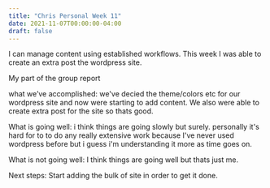 ```yaml
---
title: "Chris Personal Week 11"
date: 2021-11-07T00:00:00-04:00
draft: false
---
```

I can manage content using established workflows. This week I was able to create an extra post the wordpress site. 

My part of the group report

what we’ve accomplished:
we've decied the theme/colors etc for our wordpress site and now were starting to add content. We also were able to create extra post for the site so thats good. 

What is going well:
i think things are going slowly but surely. personally it's hard for to to do any really extensive work because I've never used wordpress before but i guess i'm understanding it more as time goes on.

What is not going well: 
I think things are going well but thats just me. 

Next steps:
Start adding the bulk of site in order to get it done.
